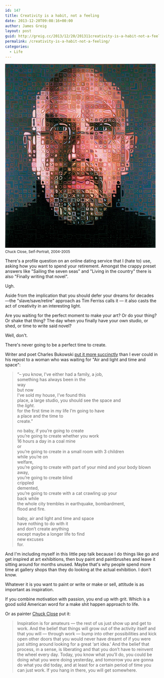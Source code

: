 ```yaml
---
id: 147
title: Creativity is a habit, not a feeling
date: 2013-12-20T09:08:16+00:00
author: James Greig
layout: post
guid: http://greig.cc/2013/12/20/201311creativity-is-a-habit-not-a-feeling/
permalink: /creativity-is-a-habit-not-a-feeling/
categories:
  - Life
---
```

<img src="/media/creativity-habit-chuck-close.jpg" alt="" width="493" height="600" class="alignnone size-full wp-image-1972" />
<small>Chuck Close, Self-Portrait, 2004-2005</small>

There's a profile question on an online dating service that I (hate to) use, asking how you want to spend your retirement. Amongst the crappy preset answers like "Sailing the seven seas" and "Living in the country" there is also "Finally writing that novel".&nbsp;

Ugh.

Aside from the implication that you should defer your dreams for decades —the "slave/save/retire" approach as Tim Ferriss calls it — it also casts the act of creativity in an interesting light.

Are you waiting for the perfect moment to make your art? Or do your thing? Or shake that thing? The day when you finally have your own studio, or shed, or time to write said novel?&nbsp;

Well, don't.

There's never going to be a perfect time to create.&nbsp;

Writer and poet Charles Bukowski <a href="http://www.brainpickings.org/index.php/2013/10/04/charles-bukowski-air-and-light-and-time-and-space/">put it more succinctly</a> than I ever could in his repost to a woman who was waiting for "Air and light and time and space":&nbsp;</p>

<blockquote><span>”– you know, I’ve either had a family, a job,</span><br><span>something has always been in the</span><br><span>way</span><br><span>but now</span><br><span>I’ve sold my house, I’ve found this</span><br><span>place, a large studio, you should see the&nbsp;space&nbsp;and</span><br><span>the&nbsp;<em>light</em>.</span><br><span>for the first time in my life I’m going to have</span><br><span>a place and the time to</span><br><span>create.”</span>

no baby, if you’re going to create<br>you’re going to create whether you work<br>16 hours a day in a coal mine<br>or<br>you’re going to create in a small room with 3 children<br>while you’re on<br>welfare,<br>you’re going to create with part of your mind and your body blown<br>away,<br>you’re going to create blind<br>crippled<br>demented,<br>you’re going to create with a cat crawling up your<br>back while<br>the whole city trembles in earthquake, bombardment,<br>flood and fire.

baby, air and light and time and space<br>have nothing to do with it<br>and don’t create anything<br>except maybe a longer life to find<br>new excuses<br>for.</p></blockquote>

<p>And I'm including myself in this little pep talk because I do things like go and get inspired at art exhibitions, then buy paint and paintbrushes and leave it sitting around for months unused. Maybe that's why people spend more time at gallery shops than they do looking at the actual exhibition. I don't know.

Whatever it is you want to paint or write or make or sell, attitude is as important as inspiration.&nbsp;

If you combine motivation with passion, you end up with grit. Which is a good solid American word for a make shit happen approach to life.

Or as painter <a href="http://en.wikipedia.org/wiki/Chuck_Close">Chuck Close</a> put it:

<blockquote><p>Inspiration is for amateurs — the rest of us just show up and get to work.&nbsp;And the belief that things will grow out of the activity itself and that you will — through work — bump into other possibilities and kick open other doors that you would never have dreamt of if you were just sitting around looking for a great ‘art idea.’ And the belief that process, in a sense, is liberating and that you don’t have to reinvent the wheel every day. Today, you know what you’ll do, you could be doing what you were doing yesterday, and tomorrow you are gonna do what you did today, and at least for a certain period of time you can just work. If you hang in there, you will get somewhere.</p></blockquote>